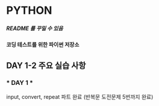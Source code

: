 # PYTHON
##### README 를 꾸밀 수 있음

#### 코딩 테스트를 위한 파이썬 저장소

## DAY 1-2 주요 실습 사항
### * DAY 1 *
input, convert, repeat 파트 완료 (반복문 도전문제 5번까지 완료)


 